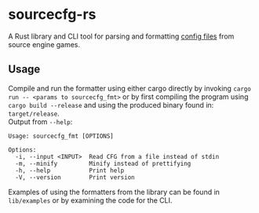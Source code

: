 # sourcecfg-rs
A Rust library and CLI tool for parsing and formatting [config files](https://developer.valvesoftware.com/wiki/CFG) from source engine games.

## Usage
Compile and run the formatter using either cargo directly by invoking `cargo run -- <params to sourcecfg_fmt>` or by first compiling the program using `cargo build --release`
and using the produced binary found in: `target/release`.<br>
Output from `--help`:
```
Usage: sourcecfg_fmt [OPTIONS]

Options:
  -i, --input <INPUT>  Read CFG from a file instead of stdin
  -m, --minify         Minify instead of prettifying
  -h, --help           Print help
  -V, --version        Print version
```

Examples of using the formatters from the library can be found in `lib/examples` or by examining the code for the CLI.
